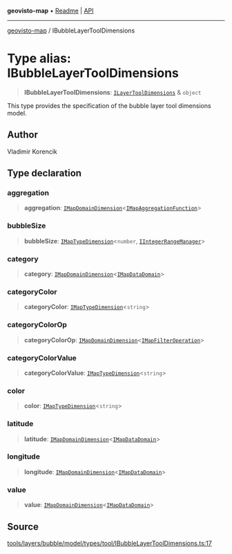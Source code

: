 **geovisto-map** • [Readme](../README.md) \| [API](../globals.md)

***

[geovisto-map](../README.md) / IBubbleLayerToolDimensions

# Type alias: IBubbleLayerToolDimensions

> **IBubbleLayerToolDimensions**: [`ILayerToolDimensions`](ILayerToolDimensions.md) & `object`

This type provides the specification of the bubble layer tool dimensions model.

## Author

Vladimir Korencik

## Type declaration

### aggregation

> **aggregation**: [`IMapDomainDimension`](../interfaces/IMapDomainDimension.md)\<[`IMapAggregationFunction`](../interfaces/IMapAggregationFunction.md)\>

### bubbleSize

> **bubbleSize**: [`IMapTypeDimension`](../interfaces/IMapTypeDimension.md)\<`number`, [`IIntegerRangeManager`](../interfaces/IIntegerRangeManager.md)\>

### category

> **category**: [`IMapDomainDimension`](../interfaces/IMapDomainDimension.md)\<[`IMapDataDomain`](../interfaces/IMapDataDomain.md)\>

### categoryColor

> **categoryColor**: [`IMapTypeDimension`](../interfaces/IMapTypeDimension.md)\<`string`\>

### categoryColorOp

> **categoryColorOp**: [`IMapDomainDimension`](../interfaces/IMapDomainDimension.md)\<[`IMapFilterOperation`](../interfaces/IMapFilterOperation.md)\>

### categoryColorValue

> **categoryColorValue**: [`IMapTypeDimension`](../interfaces/IMapTypeDimension.md)\<`string`\>

### color

> **color**: [`IMapTypeDimension`](../interfaces/IMapTypeDimension.md)\<`string`\>

### latitude

> **latitude**: [`IMapDomainDimension`](../interfaces/IMapDomainDimension.md)\<[`IMapDataDomain`](../interfaces/IMapDataDomain.md)\>

### longitude

> **longitude**: [`IMapDomainDimension`](../interfaces/IMapDomainDimension.md)\<[`IMapDataDomain`](../interfaces/IMapDataDomain.md)\>

### value

> **value**: [`IMapDomainDimension`](../interfaces/IMapDomainDimension.md)\<[`IMapDataDomain`](../interfaces/IMapDataDomain.md)\>

## Source

[tools/layers/bubble/model/types/tool/IBubbleLayerToolDimensions.ts:17](https://github.com/geovisto/geovisto-map/blob/5ee2cb5d45c19062fc8fc6beefa2848c076518b6/src/tools/layers/bubble/model/types/tool/IBubbleLayerToolDimensions.ts#L17)
